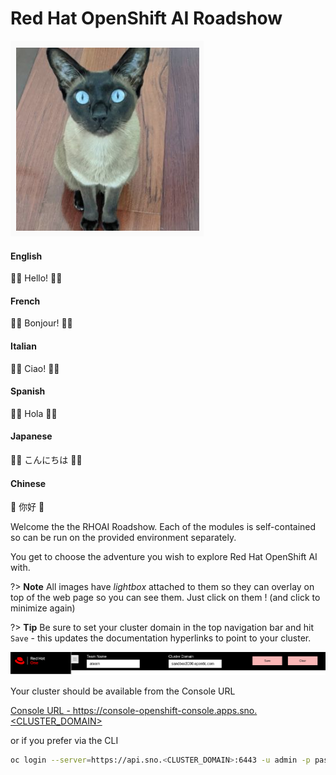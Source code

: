 # Red Hat OpenShift AI Roadshow

<!-- panels:start -->
<!-- div:floating-cat -->
<img src="images/daisy.png">
<!-- panels:end -->

<!-- tabs:start -->

#### **English**

🐑🐑 Hello! 🐑🐑

#### **French**

🐀🐀 Bonjour! 🐀🐀

#### **Italian**

🦜🦜 Ciao! 🦜🦜

#### **Spanish**

🦄🦄 Hola 🦄🦄

#### **Japanese**

🦩🦩 こんにちは 🦩🦩

#### **Chinese**

🐼 你好 🐼

<!-- tabs:end -->

Welcome the the RHOAI Roadshow. Each of the modules is self-contained so can be run on the provided environment separately.

You get to choose the adventure you wish to explore Red Hat OpenShift AI with.

?> **Note** All images have _lightbox_ attached to them so they can overlay on top of the web page so you can see them. Just click on them ! (and click to minimize again)

?> **Tip** Be sure to set your cluster domain in the top navigation bar and hit `Save` - this updates the documentation hyperlinks to point to your cluster.

![images/top-nav-bar.png](images/top-nav-bar.png)

Your cluster should be available from the Console URL

<a href="https://console-openshift-console.apps.sno.<CLUSTER_DOMAIN>" target="_blank">Console URL - https://console-openshift-console.apps.sno.<CLUSTER_DOMAIN></a>

or if you prefer via the CLI

```bash
oc login --server=https://api.sno.<CLUSTER_DOMAIN>:6443 -u admin -p password
```
